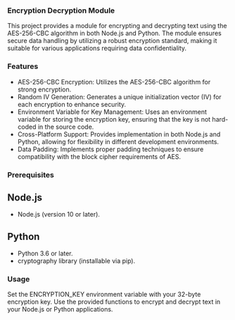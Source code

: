 ### Encryption Decryption Module
This project provides a module for encrypting and decrypting text using the AES-256-CBC algorithm in both Node.js and Python. The module ensures secure data handling by utilizing a robust encryption standard, making it suitable for various applications requiring data confidentiality.

### Features
- AES-256-CBC Encryption: Utilizes the AES-256-CBC algorithm for strong encryption.
- Random IV Generation: Generates a unique initialization vector (IV) for each encryption to enhance security.
- Environment Variable for Key Management: Uses an environment variable for storing the encryption key, ensuring that the key is not hard-coded in the source code.
- Cross-Platform Support: Provides implementation in both Node.js and Python, allowing for flexibility in different development environments.
- Data Padding: Implements proper padding techniques to ensure compatibility with the block cipher requirements of AES.
### Prerequisites
## Node.js
- Node.js (version 10 or later).
## Python
- Python 3.6 or later.
- cryptography library (installable via pip).
### Usage
Set the ENCRYPTION_KEY environment variable with your 32-byte encryption key.
Use the provided functions to encrypt and decrypt text in your Node.js or Python applications.
